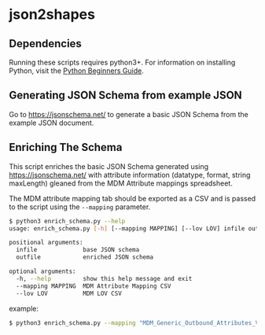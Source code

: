 # json2shapes

## Dependencies

Running these scripts requires python3+.  For information on installing Python, visit the [Python Beginners Guide](https://wiki.python.org/moin/BeginnersGuide/Download).

## Generating JSON Schema from example JSON

Go to https://jsonschema.net/ to generate a basic JSON Schema from the example JSON document.

## Enriching The Schema

This script enriches the basic JSON Schema generated using https://jsonschema.net/ with attribute information (datatype, format, string maxLength) gleaned from the MDM Attribute mappings spreadsheet.

The MDM attribute mapping tab should be exported as a CSV and is passed to the script using the ``--mapping`` parameter.

```bash
$ python3 enrich_schema.py --help
usage: enrich_schema.py [-h] [--mapping MAPPING] [--lov LOV] infile outfile

positional arguments:
  infile             base JSON schema
  outfile            enriched JSON schema

optional arguments:
  -h, --help         show this help message and exit
  --mapping MAPPING  MDM Attribute Mapping CSV
  --lov LOV          MDM LOV CSV

```

example:
```bash
$ python3 enrich_schema.py --mapping "MDM_Generic_Outbound_Attributes_V1.9.xlsx - Attribute Mapping.csv" mdm-product.schema.json mdm-product.v2.schema.json
```